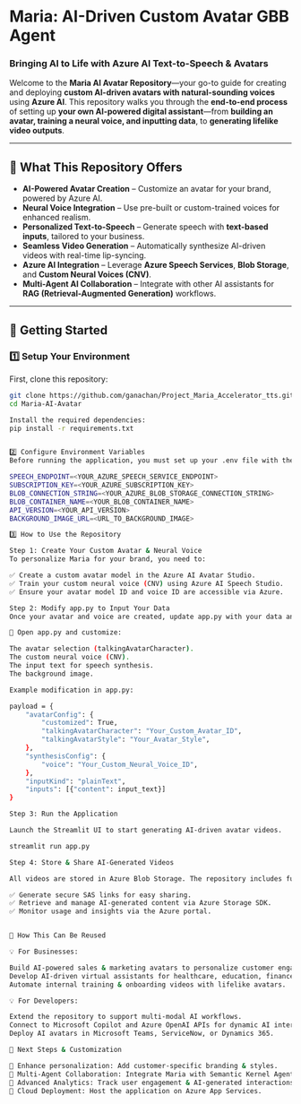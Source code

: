 # **Maria: AI-Driven Custom Avatar GBB Agent**
### Bringing AI to Life with Azure AI Text-to-Speech & Avatars  

Welcome to the **Maria AI Avatar Repository**—your go-to guide for creating and deploying **custom AI-driven avatars with natural-sounding voices** using **Azure AI**. This repository walks you through the **end-to-end process** of setting up **your own AI-powered digital assistant**—from **building an avatar, training a neural voice, and inputting data**, to **generating lifelike video outputs**.

---

## 🚀 **What This Repository Offers**
- **AI-Powered Avatar Creation** – Customize an avatar for your brand, powered by Azure AI.
- **Neural Voice Integration** – Use pre-built or custom-trained voices for enhanced realism.
- **Personalized Text-to-Speech** – Generate speech with **text-based inputs**, tailored to your business.
- **Seamless Video Generation** – Automatically synthesize AI-driven videos with real-time lip-syncing.
- **Azure AI Integration** – Leverage **Azure Speech Services**, **Blob Storage**, and **Custom Neural Voices (CNV)**.
- **Multi-Agent AI Collaboration** – Integrate with other AI assistants for **RAG (Retrieval-Augmented Generation)** workflows.

---

## 🔧 **Getting Started**

### **1️⃣ Setup Your Environment**
First, clone this repository:
```bash
git clone https://github.com/ganachan/Project_Maria_Accelerator_tts.git
cd Maria-AI-Avatar

Install the required dependencies:
pip install -r requirements.txt


2️⃣ Configure Environment Variables
Before running the application, you must set up your .env file with the following environment variables:

SPEECH_ENDPOINT=<YOUR_AZURE_SPEECH_SERVICE_ENDPOINT>
SUBSCRIPTION_KEY=<YOUR_AZURE_SUBSCRIPTION_KEY>
BLOB_CONNECTION_STRING=<YOUR_AZURE_BLOB_STORAGE_CONNECTION_STRING>
BLOB_CONTAINER_NAME=<YOUR_BLOB_CONTAINER_NAME>
API_VERSION=<YOUR_API_VERSION>
BACKGROUND_IMAGE_URL=<URL_TO_BACKGROUND_IMAGE>

3️⃣ How to Use the Repository

Step 1: Create Your Custom Avatar & Neural Voice
To personalize Maria for your brand, you need to:

✅ Create a custom avatar model in the Azure AI Avatar Studio.
✅ Train your custom neural voice (CNV) using Azure AI Speech Studio.
✅ Ensure your avatar model ID and voice ID are accessible via Azure.

Step 2: Modify app.py to Input Your Data
Once your avatar and voice are created, update app.py with your data and configurations.

🔹 Open app.py and customize:

The avatar selection (talkingAvatarCharacter).
The custom neural voice (CNV).
The input text for speech synthesis.
The background image.

Example modification in app.py:

payload = {
    "avatarConfig": {
        "customized": True,
        "talkingAvatarCharacter": "Your_Custom_Avatar_ID",
        "talkingAvatarStyle": "Your_Avatar_Style",
    },
    "synthesisConfig": {
        "voice": "Your_Custom_Neural_Voice_ID",
    },
    "inputKind": "plainText",
    "inputs": [{"content": input_text}]
}

Step 3: Run the Application

Launch the Streamlit UI to start generating AI-driven avatar videos.

streamlit run app.py

Step 4: Store & Share AI-Generated Videos

All videos are stored in Azure Blob Storage. The repository includes functions to:

✅ Generate secure SAS links for easy sharing.
✅ Retrieve and manage AI-generated content via Azure Storage SDK.
✅ Monitor usage and insights via the Azure portal.


🎯 How This Can Be Reused

💡 For Businesses:

Build AI-powered sales & marketing avatars to personalize customer engagement.
Develop AI-driven virtual assistants for healthcare, education, finance, or retail.
Automate internal training & onboarding videos with lifelike avatars.

💡 For Developers:

Extend the repository to support multi-modal AI workflows.
Connect to Microsoft Copilot and Azure OpenAI APIs for dynamic AI interactions.
Deploy AI avatars in Microsoft Teams, ServiceNow, or Dynamics 365.

🚀 Next Steps & Customization

🔹 Enhance personalization: Add customer-specific branding & styles.
🔹 Multi-Agent Collaboration: Integrate Maria with Semantic Kernel Agents.
🔹 Advanced Analytics: Track user engagement & AI-generated interactions.
🔹 Cloud Deployment: Host the application on Azure App Services.



